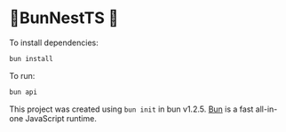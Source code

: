 # 🦊BunNestTS 🦊 

To install dependencies:

```bash
bun install
```

To run:

```bash
bun api
```


This project was created using `bun init` in bun v1.2.5. [Bun](https://bun.sh) is a fast all-in-one JavaScript runtime.
